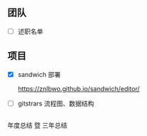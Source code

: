 ## 团队

- [ ] 述职名单

## 项目

- [x] sandwich 部署

  https://znlbwo.github.io/sandwich/editor/

- [ ] gitstrars 流程图、数据结构

##

年度总结 暨 三年总结
